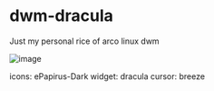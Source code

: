 # dwm-dracula

Just my personal rice of arco linux dwm 


![image](https://user-images.githubusercontent.com/84572051/157125600-7231d82a-3fce-415f-a953-a96522914087.png)


icons: ePapirus-Dark
widget: dracula
cursor: breeze
